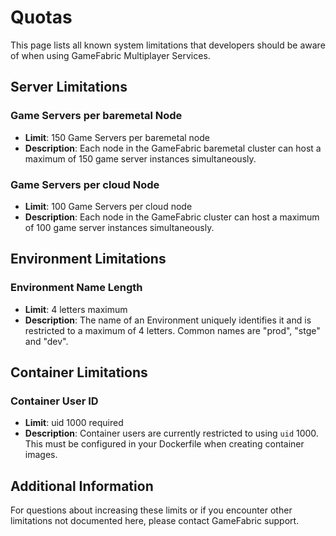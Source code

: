 # Quotas

This page lists all known system limitations that developers should be aware of when using GameFabric Multiplayer Services.

## Server Limitations

### Game Servers per baremetal Node
- **Limit**: 150 Game Servers per baremetal node
- **Description**: Each node in the GameFabric baremetal cluster can host a maximum of 150 game server instances simultaneously.

### Game Servers per cloud Node
- **Limit**: 100 Game Servers per cloud node
- **Description**: Each node in the GameFabric cluster can host a maximum of 100 game server instances simultaneously.

## Environment Limitations

### Environment Name Length
- **Limit**: 4 letters maximum
- **Description**: The name of an Environment uniquely identifies it and is restricted to a maximum of 4 letters. Common names are "prod", "stge" and "dev".

## Container Limitations

### Container User ID
- **Limit**: uid 1000 required
- **Description**: Container users are currently restricted to using `uid` 1000. This must be configured in your Dockerfile when creating container images.

## Additional Information

For questions about increasing these limits or if you encounter other limitations not documented here, please contact GameFabric support.